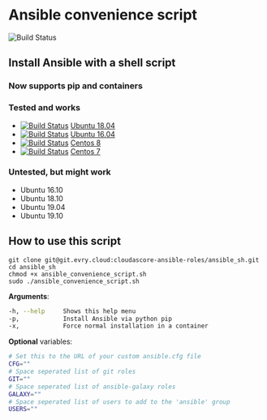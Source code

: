 # Ansible convenience script

![Build Status](https://github.com/dovry/ansible-install-script/workflows/CI/badge.svg)

## Install Ansible with a shell script

### Now supports pip and containers

### Tested and works

* [![Build Status](https://travis-ci.com/dovry/docker_ubuntu18_ansible.svg?branch=master)](https://travis-ci.com/dovry/docker_ubuntu18_ansible) [Ubuntu 18.04](https://github.com/dovry/docker_ubuntu18_ansible)
* [![Build Status](https://travis-ci.com/dovry/docker_ubuntu16_ansible.svg?branch=master)](https://travis-ci.com/dovry/docker_ubuntu16_ansible) [Ubuntu 16.04](https://github.com/dovry/docker_ubuntu16_ansible)
* [![Build Status](https://travis-ci.com/dovry/docker_centos8_ansible.svg?branch=master)](https://travis-ci.com/dovry/docker_centos8_ansible) [Centos 8](https://github.com/dovry/docker_centos8_ansible)
* [![Build Status](https://travis-ci.com/dovry/docker_centos7_ansible.svg?branch=master)](https://travis-ci.com/dovry/docker_centos7_ansible) [Centos 7](https://github.com/dovry/docker_centos7_ansible)

### Untested, but might work

* Ubuntu 16.10
* Ubuntu 18.10
* Ubuntu 19.04
* Ubuntu 19.10

## How to use this script

```shell
git clone git@git.evry.cloud:cloudascore-ansible-roles/ansible_sh.git
cd ansible_sh
chmod +x ansible_convenience_script.sh
sudo ./ansible_convenience_script.sh
```

**Arguments**:

```bash
-h, --help     Shows this help menu
-p,            Install Ansible via python pip
-x,            Force normal installation in a container
```

**Optional** variables:

```sh
# Set this to the URL of your custom ansible.cfg file
CFG=""
# Space seperated list of git roles
GIT=""
# Space seperated list of ansible-galaxy roles
GALAXY=""
# Space seperated list of users to add to the 'ansible' group
USERS=""
```

